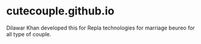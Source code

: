# cutecouple.github.io
Dilawar Khan developed this for Repla technologies for marriage beureo for all type of couple.

